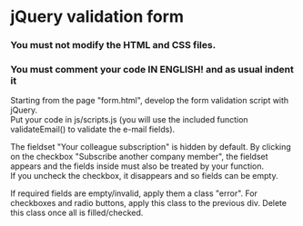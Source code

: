 # jQuery validation form
### You must not modify the HTML and CSS files.
### You must comment your code IN ENGLISH! and as usual indent it

Starting from the page "form.html", develop the form validation script with jQuery.<br>
Put your code in js/scripts.js (you will use the included function validateEmail() to validate the e-mail fields).

The fieldset "Your colleague subscription" is hidden by default. By clicking on the checkbox "Subscribe another company member", the fieldset appears and the fields inside must also be treated by your function.<br>
If you uncheck the checkbox, it disappears and so fields can be empty.

If required fields are empty/invalid, apply them a class "error". For checkboxes and radio buttons, apply this class to the previous div.
Delete this class once all is filled/checked.
